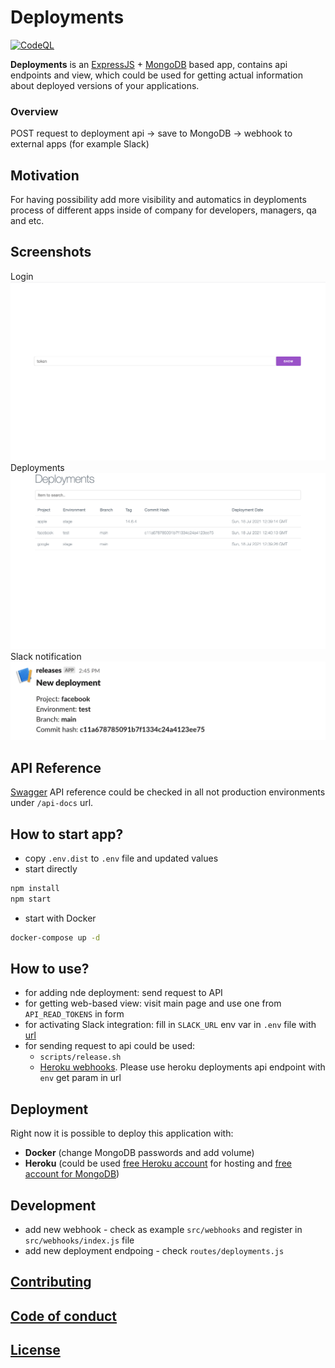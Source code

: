 # Deployments

[![CodeQL](https://github.com/yehor-chernyshov/deployments/workflows/CodeQL/badge.svg)](https://github.com/yehor-chernyshov/deployments/actions?query=workflow%3ACodeQL "Code quality workflow status")

**Deployments** is an [ExpressJS](https://expressjs.com) + [MongoDB](https://www.mongodb.com) based app, contains api endpoints and view, which could be used for getting actual information about deployed versions of your applications.

### Overview 
POST request to deployment api -> save to MongoDB -> webhook to external apps (for example Slack)

## Motivation
For having possibility add more visibility and automatics in deyploments process of different apps inside of company for developers, managers, qa and etc. 

## Screenshots
Login
![Login](/screenshots/login.png)
Deployments
![Deployments](/screenshots/deployments.png)
Slack notification
![Slack notification](/screenshots/slack.png)

## API Reference
 [Swagger](https://swagger.io) API reference could be checked in all not production environments under `/api-docs` url.

## How to start app?
- copy `.env.dist` to `.env` file and updated values
- start directly 
```bash 
npm install
npm start
```
- start with Docker
```bash 
docker-compose up -d 
```

## How to use?
- for adding nde deployment: send request to API
- for getting web-based view: visit main page and use one from `API_READ_TOKENS` in form 
- for activating Slack integration: fill in `SLACK_URL` env var in `.env` file with [url](https://api.slack.com/messaging/webhooks#getting_started)
- for sending request to api could be used: 
    - `scripts/release.sh`
    - [Heroku webhooks](https://devcenter.heroku.com/articles/app-webhooks). Please use heroku deployments api endpoint with `env` get param in url

## Deployment

Right now it is possible to deploy this application with: 
- **Docker** (change MongoDB passwords and add volume)
- **Heroku** (could be used [free Heroku account](https://www.heroku.com/free) for hosting and [free account for MongoDB](https://docs.atlas.mongodb.com/tutorial/deploy-free-tier-cluster/))

## Development
- add new webhook - check as example `src/webhooks` and register in `src/webhooks/index.js` file
- add new deployment endpoing - check `routes/deployments.js`


## [Contributing](CONTTIBUTING.md)

## [Code of conduct](CODE_OF_CONDUCT.md)

## [License](LICENSE)